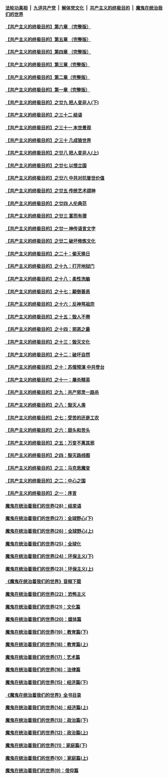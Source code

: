 ####  [法轮功真相](../../../../basic/blob/master/README.md?t=07021731) &nbsp;|&nbsp; [九评共产党](../../../../9ping.md/blob/master/README.md?t=07021731) &nbsp;|&nbsp; [解体党文化](../../../../jtdwh.md/blob/master/README.md?t=07021731)  &nbsp;|&nbsp; [共产主义的终极目的](../../../../gczydzjmd.md/blob/master/README.md?t=07021731) &nbsp;|&nbsp; [魔鬼在统治我们的世界](../../../../mgztzwmdsj.md/blob/master/README.md?t=07021731) 

#### [【共产主义的终极目的】第六章 （完整版）](../pages/nsc422/n11428913.md?t=07021731) 

#### [【共产主义的终极目的】第五章 （完整版）](../pages/nsc422/n11428912.md?t=07021731) 

#### [【共产主义的终极目的】第四章 （完整版）](../pages/nsc422/n11428907.md?t=07021731) 

#### [【共产主义的终极目的】第三章（完整版）](../pages/nsc422/n11428848.md?t=07021731) 

#### [【共产主义的终极目的】第二章（完整版）](../pages/nsc422/n11428831.md?t=07021731) 

#### [【共产主义的终极目的】第一章（完整版）](../pages/nsc422/n11417651.md?t=07021731) 

#### [【共产主义的终极目的】之廿九 把人变非人(下)](../pages/nsc422/n11344140.md?t=07021731) 

#### [【共产主义的终极目的】之三十二 结语](../pages/nsc422/n11360535.md?t=07021731) 

#### [【共产主义的终极目的】之三十一 末世景观](../pages/nsc422/n11351129.md?t=07021731) 

#### [【共产主义的终极目的】之三十 几成狼世界](../pages/nsc422/n11348280.md?t=07021731) 

#### [【共产主义的终极目的】之廿八 把人变非人(上)](../pages/nsc422/n11340492.md?t=07021731) 

#### [【共产主义的终极目的】之廿七 以恨立国](../pages/nsc422/n11336944.md?t=07021731) 

#### [【共产主义的终极目的】之廿六 中共对抗普世价值](../pages/nsc422/n11324785.md?t=07021731) 

#### [【共产主义的终极目的】之廿五 传统艺术颂神](../pages/nsc422/n11296396.md?t=07021731) 

#### [【共产主义的终极目的】之廿四 人伦典范](../pages/nsc422/n11296397.md?t=07021731) 

#### [【共产主义的终极目的】之廿三 富而有德](../pages/nsc422/n11283598.md?t=07021731) 

#### [【共产主义的终极目的】之廿一 神传语言文字](../pages/nsc422/n11263265.md?t=07021731) 

#### [【共产主义的终极目的】之廿二 破坏修炼文化](../pages/nsc422/n11245728.md?t=07021731) 

#### [【共产主义的终极目的】之二十：偷天换日](../pages/nsc422/n11238846.md?t=07021731) 

#### [【共产主义的终极目的】之十九：打开地狱门](../pages/nsc422/n11206376.md?t=07021731) 

#### [【共产主义的终极目的】之十八：柔性洗脑](../pages/nsc422/n11199994.md?t=07021731) 

#### [【共产主义的终极目的】之十七：颠倒善恶](../pages/nsc422/n11179782.md?t=07021731) 

#### [【共产主义的终极目的】之十六：反神骂祖宗](../pages/nsc422/n11166798.md?t=07021731) 

#### [【共产主义的终极目的】之十五：毁人不倦](../pages/nsc422/n11166792.md?t=07021731) 

#### [【共产主义的终极目的】之十四：邪恶之最](../pages/nsc422/n11150249.md?t=07021731) 

#### [【共产主义的终极目的】之十三：毁灭文化](../pages/nsc422/n11135227.md?t=07021731) 

#### [【共产主义的终极目的】之十二：破坏自然](../pages/nsc422/n11135214.md?t=07021731) 

#### [【共产主义的终极目的】之十：苏俄预演 中共登台](../pages/nsc422/n11118424.md?t=07021731) 

#### [【共产主义的终极目的】之十一：屠杀精英](../pages/nsc422/n11118442.md?t=07021731) 

#### [【共产主义的终极目的】之九：共产邪灵一路杀](../pages/nsc422/n11114139.md?t=07021731) 

#### [【共产主义的终极目的】之八：毁灭人类](../pages/nsc422/n11108503.md?t=07021731) 

#### [【共产主义的终极目的】之七：受苦的还是工农](../pages/nsc422/n11101809.md?t=07021731) 

#### [【共产主义的终极目的】之六：甜头和苦头](../pages/nsc422/n11096971.md?t=07021731) 

#### [【共产主义的终极目的】之五：万变不离其邪](../pages/nsc422/n11091285.md?t=07021731) 

#### [【共产主义的终极目的】之四：毁灭路线图](../pages/nsc422/n11086284.md?t=07021731) 

#### [【共产主义的终极目的】之三：马克思魔变](../pages/nsc422/n11061941.md?t=07021731) 

#### [【共产主义的终极目的】之二：中心之国](../pages/nsc422/n11047728.md?t=07021731) 

#### [【共产主义的终极目的】之一：序言](../pages/nsc422/n11086077.md?t=07021731) 

#### [魔鬼在统治着我们的世界(28)：结束语](../pages/nsc422/n10936246.md?t=07021731) 

#### [魔鬼在统治着我们的世界(27)：全球野心(下)](../pages/nsc422/n10928319.md?t=07021731) 

#### [魔鬼在统治着我们的世界(26)：全球野心(上)](../pages/nsc422/n10900318.md?t=07021731) 

#### [魔鬼在统治着我们的世界(25)：全球化](../pages/nsc422/n10788205.md?t=07021731) 

#### [魔鬼在统治着我们的世界(24)：环保主义(下)](../pages/nsc422/n10695307.md?t=07021731) 

#### [魔鬼在统治着我们的世界(23)：环保主义(上)](../pages/nsc422/n10688613.md?t=07021731) 

#### [《魔鬼在统治着我们的世界》音频下载](../pages/nsc422/n10635553.md?t=07021731) 

#### [魔鬼在统治着我们的世界(22)：恐怖主义](../pages/nsc422/n10614727.md?t=07021731) 

#### [魔鬼在统治着我们的世界(21)：文化篇](../pages/nsc422/n10597706.md?t=07021731) 

#### [魔鬼在统治着我们的世界(20)：媒体篇](../pages/nsc422/n10586579.md?t=07021731) 

#### [魔鬼在统治着我们的世界(19)：教育篇(下)](../pages/nsc422/n10564808.md?t=07021731) 

#### [魔鬼在统治着我们的世界(18)：教育篇(上)](../pages/nsc422/n10526970.md?t=07021731) 

#### [魔鬼在统治着我们的世界(17)：艺术篇](../pages/nsc422/n10499093.md?t=07021731) 

#### [魔鬼在统治着我们的世界(16)：法律篇](../pages/nsc422/n10485969.md?t=07021731) 

#### [魔鬼在统治着我们的世界(15)：经济篇(下)](../pages/nsc422/n10469975.md?t=07021731) 

#### [《魔鬼在统治着我们的世界》全书目录](../pages/nsc422/n10464261.md?t=07021731) 

#### [魔鬼在统治着我们的世界(14)：经济篇(上)](../pages/nsc422/n10457370.md?t=07021731) 

#### [魔鬼在统治着我们的世界(13)：政治篇(下)](../pages/nsc422/n10448270.md?t=07021731) 

#### [魔鬼在统治着我们的世界(12)：政治篇(上)](../pages/nsc422/n10444576.md?t=07021731) 

#### [魔鬼在统治着我们的世界(11)：家庭篇(下)](../pages/nsc422/n10440961.md?t=07021731) 

#### [魔鬼在统治着我们的世界(10)：家庭篇(上)](../pages/nsc422/n10435448.md?t=07021731) 

#### [魔鬼在统治着我们的世界(9)：信仰篇](../pages/nsc422/n10432159.md?t=07021731) 

